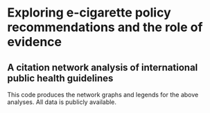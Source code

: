 # Exploring e-cigarette policy recommendations and the role of evidence
## A citation network analysis of international public health guidelines

This code produces the network graphs and legends for the above analyses. All data is publicly available.
